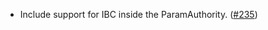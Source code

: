 - Include support for IBC inside the ParamAuthority. ([#235](https://github.com/strangelove-ventures/noble/pull/235))
